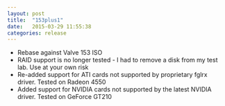 ```yaml
---
layout: post
title:  "153plus1"
date:   2015-03-29 11:55:38
categories: release
---
```


- Rebase against Valve 153 ISO
- RAID support is no longer tested - I had to remove a disk from my test lab. Use at your own risk
- Re-added support for ATI cards not supported by proprietary fglrx driver. Tested on Radeon 4550
- Added support for NVIDIA cards not supported by the latest NVIDIA driver. Tested on GeForce GT210
